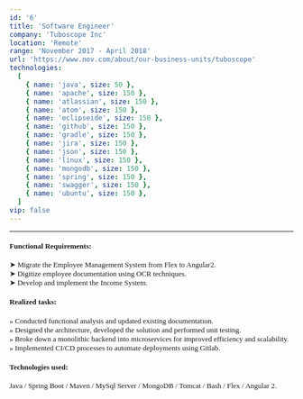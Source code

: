 ```yaml
---
id: '6'
title: 'Software Engineer'
company: 'Tuboscope Inc'
location: 'Remote'
range: 'November 2017 - April 2018'
url: 'https://www.nov.com/about/our-business-units/tuboscope'
technologies:
  [
    { name: 'java', size: 50 },
    { name: 'apache', size: 150 },
    { name: 'atlassian', size: 150 },
    { name: 'atom', size: 150 },
    { name: 'eclipseide', size: 150 },
    { name: 'github', size: 150 },
    { name: 'gradle', size: 150 },
    { name: 'jira', size: 150 },
    { name: 'json', size: 150 },
    { name: 'linux', size: 150 },
    { name: 'mongodb', size: 150 },
    { name: 'spring', size: 150 },
    { name: 'swagger', size: 150 },
    { name: 'ubuntu', size: 150 },
  ]
vip: false
---
```


---

<font size = 2 face = "Andale Mono" >

#### Functional Requirements:

➤ Migrate the Employee Management System from Flex to Angular2.  
➤ Digitize employee documentation using OCR techniques.  
➤ Develop and implement the Income System.

#### Realized tasks:

» Conducted functional analysis and updated existing documentation.  
» Designed the architecture, developed the solution and performed unit testing.  
» Broke down a monolithic backend into microservices for improved efficiency and scalability.  
» Implemented CI/CD processes to automate deployments using Gitlab.

#### Technologies used:

Java / Spring Boot / Maven / MySql Server / MongoDB / Tomcat / Bash / Flex / Angular 2.

</font>
